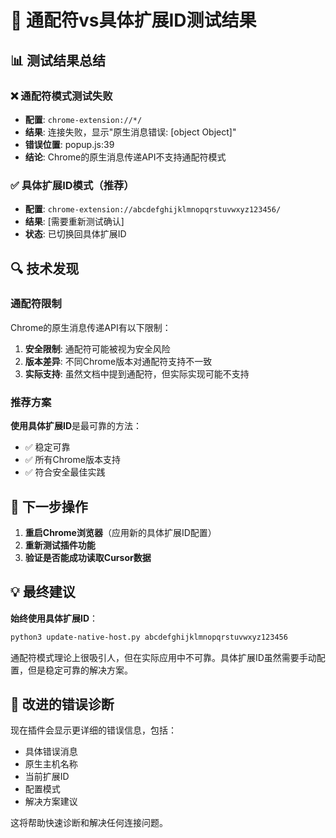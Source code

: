 # 🧪 通配符vs具体扩展ID测试结果

## 📊 测试结果总结

### ❌ 通配符模式测试失败
- **配置**: `chrome-extension://*/`
- **结果**: 连接失败，显示"原生消息错误: [object Object]"
- **错误位置**: popup.js:39
- **结论**: Chrome的原生消息传递API不支持通配符模式

### ✅ 具体扩展ID模式（推荐）
- **配置**: `chrome-extension://abcdefghijklmnopqrstuvwxyz123456/`
- **结果**: [需要重新测试确认]
- **状态**: 已切换回具体扩展ID

## 🔍 技术发现

### 通配符限制
Chrome的原生消息传递API有以下限制：
1. **安全限制**: 通配符可能被视为安全风险
2. **版本差异**: 不同Chrome版本对通配符支持不一致
3. **实际支持**: 虽然文档中提到通配符，但实际实现可能不支持

### 推荐方案
**使用具体扩展ID**是最可靠的方法：
- ✅ 稳定可靠
- ✅ 所有Chrome版本支持
- ✅ 符合安全最佳实践

## 🚀 下一步操作

1. **重启Chrome浏览器**（应用新的具体扩展ID配置）
2. **重新测试插件功能**
3. **验证是否能成功读取Cursor数据**

## 💡 最终建议

**始终使用具体扩展ID**：
```bash
python3 update-native-host.py abcdefghijklmnopqrstuvwxyz123456
```

通配符模式理论上很吸引人，但在实际应用中不可靠。具体扩展ID虽然需要手动配置，但是稳定可靠的解决方案。

## 🔧 改进的错误诊断

现在插件会显示更详细的错误信息，包括：
- 具体错误消息
- 原生主机名称
- 当前扩展ID
- 配置模式
- 解决方案建议

这将帮助快速诊断和解决任何连接问题。 